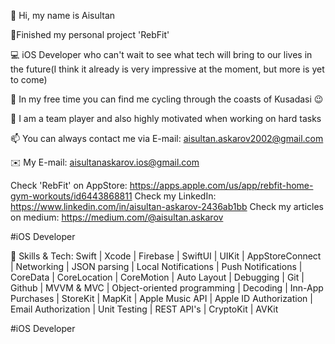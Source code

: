 👋 Hi, my name is Aisultan

🏁Finished my personal project 'RebFit'

💻 iOS Developer who can't wait to see what tech will bring to our lives in the future(I think it already is very impressive at the moment, but more is yet to come)

🚵 In my free time you can find me cycling through the coasts of Kusadasi 😉

💪 I am a team player and also highly motivated when working on hard tasks

📫 You can always contact me via E-mail: aisultan.askarov2002@gmail.com


✉️ My E-mail: aisultanaskarov.ios@gmail.com

Check 'RebFit' on AppStore: https://apps.apple.com/us/app/rebfit-home-gym-workouts/id6443868811
Check my LinkedIn: https://www.linkedin.com/in/aisultan-askarov-2436ab1bb
Check my articles on medium: https://medium.com/@aisultan.askarov

#iOS Developer

🧠 Skills & Tech:
Swift | Xcode | Firebase | SwiftUI | UIKit | AppStoreConnect | Networking | JSON parsing | Local Notifications | Push Notifications | CoreData | CoreLocation | CoreMotion | Auto Layout | Debugging | Git | Github | MVVM & MVC | Object-oriented programming | Decoding |  Inn-App Purchases | StoreKit | MapKit | Apple Music API | Apple ID Authorization | Email Authorization | Unit Testing | REST API's | CryptoKit | AVKit

#iOS Developer
